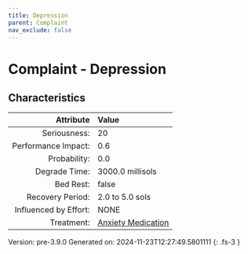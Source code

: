 ```yaml
---
title: Depression
parent: Complaint
nav_exclude: false
---
```

# Complaint - Depression

## Characteristics

| Attribute      | Value |
|--------:|:------|
|Seriousness:|20|
|Performance Impact:|0.6|
|Probability:|0.0|
|Degrade Time:|3000.0 millisols|
|Bed Rest:|false|
|Recovery Period:|2.0 to 5.0 sols|
|Influenced by Effort:|NONE|
|Treatment:|[Anxiety Medication](../treatment/anxiety-medication.html)|
 

Version: pre-3.9.0 Generated on: 2024-11-23T12:27:49.5801111
{: .fs-3 }